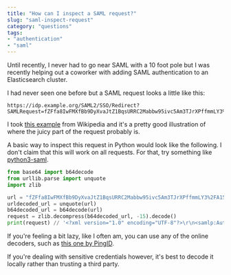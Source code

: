 ```yaml
---
title: "How can I inspect a SAML request?"
slug: "saml-inspect-request"
category: "questions"
tags:
- "authentication"
- "saml"
---
```


Until recently, I never had to go near SAML with a 10 foot pole but I was recently helping out a coworker with adding SAML authentication to an Elasticsearch cluster.

I had never seen one before but a SAML request looks a little like this:

```
https://idp.example.org/SAML2/SSO/Redirect?SAMLRequest=fZFfa8IwFMXfBb9DyXvaJtZ1BqsURRC2Mabbw95ivc5Am3TJrXPffmmLY3%2FA15Pzuyf33On8XJXBCaxTRmeEhTEJQBdmr%2FRbRp63K3pL5rPhYOpkVdYib%2FCon%2BC9AYfDQRB4WDvRvWWksVoY6ZQTWlbgBBZik9%2FfCR7GorYGTWFK8pu6DknnwKL%2FWEetlxmR8sBHbHJDWZqOKGdsRJM0kfQAjCUJ43KX8s78ctnIz%2Blp5xpYa4dSo1fjOKGM03i8jSeCMzGevHa2%2FBK5MNo1FdgN2JMqPLmHc0b6WTmiVbsGoTf5qv66Zq2t60x0wXZ2RKydiCJXh3CWVV1CWJgqanfl0%2Bin8xutxYOvZL18NKUqPlvZR5el%2BVhYkAgZQdsA6fWVsZXE63W2itrTQ2cVaKV2CjSSqL1v9P%2FAXv4C
```

I took [this example](https://en.wikipedia.org/wiki/SAML_2.0) from Wikipedia and it's a pretty good illustration of where the juicy part of the request probably is.

A basic way to inspect this request in Python would look like the following. I don't claim that this will work on all requests. For that, try something like [python3-saml](https://github.com/onelogin/python3-saml).

```python
from base64 import b64decode
from urllib.parse import unquote
import zlib

url = "fZFfa8IwFMXfBb9DyXvaJtZ1BqsURRC2Mabbw95ivc5Am3TJrXPffmmLY3%2FA15Pzuyf33On8XJXBCaxTRmeEhTEJQBdmr%2FRbRp63K3pL5rPhYOpkVdYib%2FCon%2BC9AYfDQRB4WDvRvWWksVoY6ZQTWlbgBBZik9%2FfCR7GorYGTWFK8pu6DknnwKL%2FWEetlxmR8sBHbHJDWZqOKGdsRJM0kfQAjCUJ43KX8s78ctnIz%2Blp5xpYa4dSo1fjOKGM03i8jSeCMzGevHa2%2FBK5MNo1FdgN2JMqPLmHc0b6WTmiVbsGoTf5qv66Zq2t60x0wXZ2RKydiCJXh3CWVV1CWJgqanfl0%2Bin8xutxYOvZL18NKUqPlvZR5el%2BVhYkAgZQdsA6fWVsZXE63W2itrTQ2cVaKV2CjSSqL1v9P%2FAXv4C"
urldecoded_url = unquote(url)
b64decoded_url = b64decode(url)
request = zlib.decompress(b64decoded_url, -15).decode()
print(request) // '<?xml version="1.0" encoding="UTF-8"?>\r\n<samlp:AuthnRequest\r\n  xmlns:samlp="urn:oasis:names:tc:SAML:2.0:protocol"\r\n  xmlns:saml="urn:oasis:names:tc:SAML:2.0:assertion"\r\n  ID="aaf23196-1773-2113-474a-fe114412ab72"\r\n  Version="2.0"\r\n  IssueInstant="2004-12-05T09:21:59Z"\r\n  AssertionConsumerServiceIndex="0"\r\n  AttributeConsumingServiceIndex="0">\r\n  <saml:Issuer>https://sp.example.com/SAML2</saml:Issuer>\r\n  <samlp:NameIDPolicy\r\n    AllowCreate="true"\r\n    Format="urn:oasis:names:tc:SAML:2.0:nameid-format:transient"/>\r\n</samlp:AuthnRequest>\r\n'
```

If you're feeling a bit lazy, like I often am, you can use any of the online decoders, such as [this one by PingID](https://developer.pingidentity.com/en/tools/saml-decoder.html).

If you're dealing with sensitive credentials however, it's best to decode it locally rather than trusting a third party.



